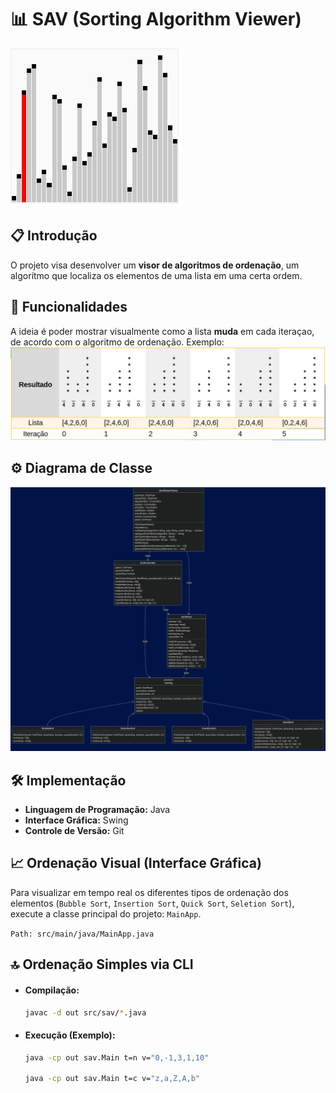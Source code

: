 # 📊 SAV (Sorting Algorithm Viewer)
![Exemplo SAV](src/resources/img/sav.png)

## 📋 Introdução
O projeto visa desenvolver um **visor de algoritmos de ordenação**, um algorítmo que localiza os elementos de uma lista em uma certa ordem.

## 🌟 Funcionalidades
A ideia é poder mostrar visualmente como a lista **muda** em cada iteraçao, de acordo com o algoritmo de ordenação. Exemplo:
![Exemplo SAV](src/resources/img/sorting.png)

## ⚙️ Diagrama de Classe
![Diagrama SAV](src/resources/img/diagram-sav.png)

## 🛠️ Implementação
- **Linguagem de Programação:** Java
- **Interface Gráfica:** Swing
- **Controle de Versão:** Git

## 📈 Ordenação Visual (Interface Gráfica)
Para visualizar em tempo real os diferentes tipos de ordenação dos elementos (`Bubble Sort`, `Insertion Sort`, `Quick Sort`, `Seletion Sort`), execute a classe principal do projeto: `MainApp`.

`Path: src/main/java/MainApp.java`

## 🔝 Ordenação Simples via CLI
- #### Compilação:
  ```bash
  javac -d out src/sav/*.java
  ```
- #### Execução (Exemplo):
  ```bash
  java -cp out sav.Main t=n v="0,-1,3,1,10"
    
  java -cp out sav.Main t=c v="z,a,Z,A,b"
  ```
  